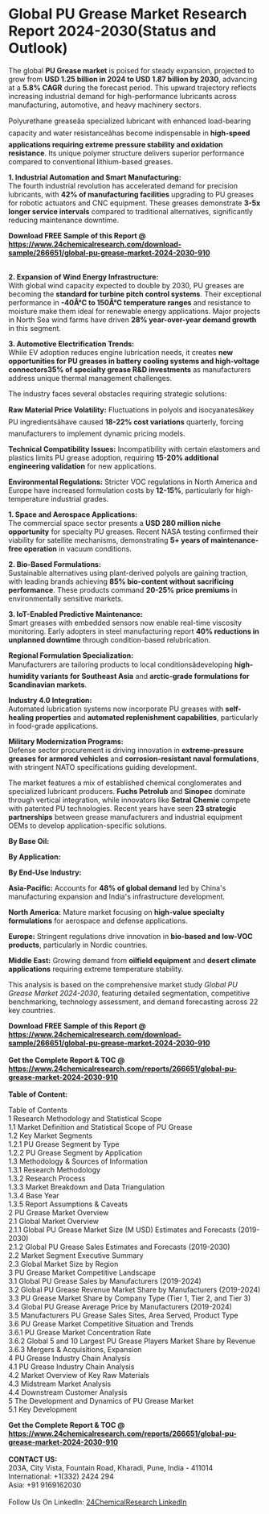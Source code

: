 <h1>Global PU Grease Market Research Report 2024-2030(Status and Outlook)</h1><p>The global <strong>PU Grease market</strong> is poised for steady expansion, projected to grow from <strong>USD 1.25 billion in 2024 to USD 1.87 billion by 2030</strong>, advancing at a <strong>5.8% CAGR</strong> during the forecast period. This upward trajectory reflects increasing industrial demand for high-performance lubricants across manufacturing, automotive, and heavy machinery sectors.</p><p>Polyurethane greaseâa specialized lubricant with enhanced load-bearing capacity and water resistanceâhas become indispensable in <strong>high-speed applications requiring extreme pressure stability and oxidation resistance</strong>. Its unique polymer structure delivers superior performance compared to conventional lithium-based greases.</p><p><strong>1. Industrial Automation and Smart Manufacturing:</strong><br>
The fourth industrial revolution has accelerated demand for precision lubricants, with <strong>42% of manufacturing facilities</strong> upgrading to PU greases for robotic actuators and CNC equipment. These greases demonstrate <strong>3-5x longer service intervals</strong> compared to traditional alternatives, significantly reducing maintenance downtime.</p><div><b>Download FREE Sample of this Report @ 
            <a href="https://www.24chemicalresearch.com/download-sample/266651/global-pu-grease-market-2024-2030-910">
            https://www.24chemicalresearch.com/download-sample/266651/global-pu-grease-market-2024-2030-910</a></b></div><br><p><strong>2. Expansion of Wind Energy Infrastructure:</strong><br>
With global wind capacity expected to double by 2030, PU greases are becoming the <strong>standard for turbine pitch control systems</strong>. Their exceptional performance in <strong>-40Â°C to 150Â°C temperature ranges</strong> and resistance to moisture make them ideal for renewable energy applications. Major projects in North Sea wind farms have driven <strong>28% year-over-year demand growth</strong> in this segment.</p><p><strong>3. Automotive Electrification Trends:</strong><br>
While EV adoption reduces engine lubrication needs, it creates <strong>new opportunities for PU greases in battery cooling systems and high-voltage connectors35% of specialty grease R&amp;D investments</strong> as manufacturers address unique thermal management challenges.</p><p>The industry faces several obstacles requiring strategic solutions:</p><p><strong>Raw Material Price Volatility:</strong> Fluctuations in polyols and isocyanatesâkey PU ingredientsâhave caused <strong>18-22% cost variations</strong> quarterly, forcing manufacturers to implement dynamic pricing models.</p><p><strong>Technical Compatibility Issues:</strong> Incompatibility with certain elastomers and plastics limits PU grease adoption, requiring <strong>15-20% additional engineering validation</strong> for new applications.</p><p><strong>Environmental Regulations:</strong> Stricter VOC regulations in North America and Europe have increased formulation costs by <strong>12-15%</strong>, particularly for high-temperature industrial grades.</p><p><strong>1. Space and Aerospace Applications:</strong><br>
The commercial space sector presents a <strong>USD 280 million niche opportunity</strong> for specialty PU greases. Recent NASA testing confirmed their viability for satellite mechanisms, demonstrating <strong>5+ years of maintenance-free operation</strong> in vacuum conditions.</p><p><strong>2. Bio-Based Formulations:</strong><br>
Sustainable alternatives using plant-derived polyols are gaining traction, with leading brands achieving <strong>85% bio-content without sacrificing performance</strong>. These products command <strong>20-25% price premiums</strong> in environmentally sensitive markets.</p><p><strong>3. IoT-Enabled Predictive Maintenance:</strong><br>
Smart greases with embedded sensors now enable real-time viscosity monitoring. Early adopters in steel manufacturing report <strong>40% reductions in unplanned downtime</strong> through condition-based relubrication.</p><p><strong>Regional Formulation Specialization:</strong><br>
	Manufacturers are tailoring products to local conditionsâdeveloping <strong>high-humidity variants for Southeast Asia</strong> and <strong>arctic-grade formulations for Scandinavian markets</strong>.</p><p><strong>Industry 4.0 Integration:</strong><br>
	Automated lubrication systems now incorporate PU greases with <strong>self-healing properties</strong> and <strong>automated replenishment capabilities</strong>, particularly in food-grade applications.</p><p><strong>Military Modernization Programs:</strong><br>
	Defense sector procurement is driving innovation in <strong>extreme-pressure greases for armored vehicles</strong> and <strong>corrosion-resistant naval formulations</strong>, with stringent NATO specifications guiding development.</p><p>The market features a mix of established chemical conglomerates and specialized lubricant producers. <strong>Fuchs Petrolub</strong> and <strong>Sinopec</strong> dominate through vertical integration, while innovators like <strong>Setral Chemie</strong> compete with patented PU technologies. Recent years have seen <strong>23 strategic partnerships</strong> between grease manufacturers and industrial equipment OEMs to develop application-specific solutions.</p><p><strong>By Base Oil:</strong></p><p><strong>By Application:</strong></p><p><strong>By End-Use Industry:</strong></p><p><strong>Asia-Pacific:</strong> Accounts for <strong>48% of global demand</strong> led by China's manufacturing expansion and India's infrastructure development.</p><p><strong>North America:</strong> Mature market focusing on <strong>high-value specialty formulations</strong> for aerospace and defense applications.</p><p><strong>Europe:</strong> Stringent regulations drive innovation in <strong>bio-based and low-VOC products</strong>, particularly in Nordic countries.</p><p><strong>Middle East:</strong> Growing demand from <strong>oilfield equipment</strong> and <strong>desert climate applications</strong> requiring extreme temperature stability.</p><p>This analysis is based on the comprehensive market study <em>Global PU Grease Market 2024-2030</em>, featuring detailed segmentation, competitive benchmarking, technology assessment, and demand forecasting across 22 key countries.</p><div><b>Download FREE Sample of this Report @ 
            <a href="https://www.24chemicalresearch.com/download-sample/266651/global-pu-grease-market-2024-2030-910">
            https://www.24chemicalresearch.com/download-sample/266651/global-pu-grease-market-2024-2030-910</a></b></div><br><div><b>Get the Complete Report & TOC @ 
            <a href="https://www.24chemicalresearch.com/reports/266651/global-pu-grease-market-2024-2030-910">
            https://www.24chemicalresearch.com/reports/266651/global-pu-grease-market-2024-2030-910</a></b></div><br>
            <b>Table of Content:</b><p>Table of Contents<br />
1 Research Methodology and Statistical Scope<br />
1.1 Market Definition and Statistical Scope of PU Grease<br />
1.2 Key Market Segments<br />
1.2.1 PU Grease Segment by Type<br />
1.2.2 PU Grease Segment by Application<br />
1.3 Methodology & Sources of Information<br />
1.3.1 Research Methodology<br />
1.3.2 Research Process<br />
1.3.3 Market Breakdown and Data Triangulation<br />
1.3.4 Base Year<br />
1.3.5 Report Assumptions & Caveats<br />
2 PU Grease Market Overview<br />
2.1 Global Market Overview<br />
2.1.1 Global PU Grease Market Size (M USD) Estimates and Forecasts (2019-2030)<br />
2.1.2 Global PU Grease Sales Estimates and Forecasts (2019-2030)<br />
2.2 Market Segment Executive Summary<br />
2.3 Global Market Size by Region<br />
3 PU Grease Market Competitive Landscape<br />
3.1 Global PU Grease Sales by Manufacturers (2019-2024)<br />
3.2 Global PU Grease Revenue Market Share by Manufacturers (2019-2024)<br />
3.3 PU Grease Market Share by Company Type (Tier 1, Tier 2, and Tier 3)<br />
3.4 Global PU Grease Average Price by Manufacturers (2019-2024)<br />
3.5 Manufacturers PU Grease Sales Sites, Area Served, Product Type<br />
3.6 PU Grease Market Competitive Situation and Trends<br />
3.6.1 PU Grease Market Concentration Rate<br />
3.6.2 Global 5 and 10 Largest PU Grease Players Market Share by Revenue<br />
3.6.3 Mergers & Acquisitions, Expansion<br />
4 PU Grease Industry Chain Analysis<br />
4.1 PU Grease Industry Chain Analysis<br />
4.2 Market Overview of Key Raw Materials<br />
4.3 Midstream Market Analysis<br />
4.4 Downstream Customer Analysis<br />
5 The Development and Dynamics of PU Grease Market <br />
5.1 Key Development</p><div><b>Get the Complete Report & TOC @ 
            <a href="https://www.24chemicalresearch.com/reports/266651/global-pu-grease-market-2024-2030-910">
            https://www.24chemicalresearch.com/reports/266651/global-pu-grease-market-2024-2030-910</a></b></div><br><b>CONTACT US:</b><br>
            203A, City Vista, Fountain Road, Kharadi, Pune, India - 411014<br>
            International: +1(332) 2424 294<br>
            Asia: +91 9169162030 <br><br>
            Follow Us On LinkedIn: <a href="https://www.linkedin.com/company/24chemicalresearch/">24ChemicalResearch LinkedIn</a>